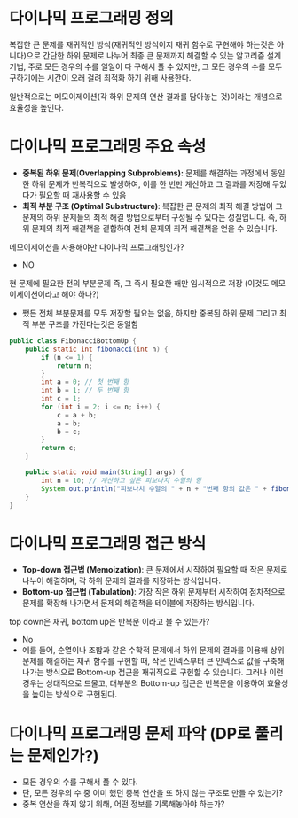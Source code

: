 # 다이나믹 프로그래밍 정의

복잡한 큰 문제를 재귀적인 방식(재귀적인 방식이지 재귀 함수로 구현해야 하는것은 아니다)으로 간단한 하위 문제로 나누어 최종 큰 문제까지 해결할 수 있는 알고리즘 설계 기법, 주로 모든 경우의 수를 일일이 다 구해서 풀 수 있지만, 그 모든 경우의 수를 모두 구하기에는 시간이 오래 걸려 최적화 하기 위해 사용한다.

일반적으로는 메모이제이션(각 하위 문제의 연산 결과를 담아놓는 것)이라는 개념으로 효율성을 높인다.

# 다이나믹 프로그래밍 주요 속성

- **중복된 하위 문제**(**Overlapping Subproblems):** 문제를 해결하는 과정에서 동일한 하위 문제가 반복적으로 발생하여, 이를 한 번만 계산하고 그 결과를 저장해 두었다가 필요할 때 재사용할 수 있음
- **최적 부분 구조 (Optimal Substructure)**: 복잡한 큰 문제의 최적 해결 방법이 그 문제의 하위 문제들의 최적 해결 방법으로부터 구성될 수 있다는 성질입니다. 즉, 하위 문제의 최적 해결책을 결합하여 전체 문제의 최적 해결책을 얻을 수 있습니다.

메모이제이션을 사용해야만 다이나믹 프로그래밍인가?
- NO

현 문제에 필요한 전의 부분문제 즉, 그 즉시 필요한 해만 임시적으로 저장 (이것도 메모이제이션이라고 해야 하나?)
- 쨌든 전체 부분문제를 모두 저장할 필요는 없음, 하지만 중복된 하위 문제 그리고 최적 부분 구조를 가진다는것은 동일함
```java
public class FibonacciBottomUp {
    public static int fibonacci(int n) {
        if (n <= 1) {
            return n;
        }
        int a = 0; // 첫 번째 항
        int b = 1; // 두 번째 항
        int c = 1;
        for (int i = 2; i <= n; i++) {
            c = a + b;
            a = b;
            b = c;
        }
        return c;
    }

    public static void main(String[] args) {
        int n = 10; // 계산하고 싶은 피보나치 수열의 항
        System.out.println("피보나치 수열의 " + n + "번째 항의 값은 " + fibonacci(n) + "입니다.");
    }
}
```

# 다이나믹 프로그래밍 접근 방식

- **Top-down 접근법 (Memoization)**: 큰 문제에서 시작하여 필요할 때 작은 문제로 나누어 해결하며, 각 하위 문제의 결과를 저장하는 방식입니다.
- **Bottom-up 접근법 (Tabulation)**: 가장 작은 하위 문제부터 시작하여 점차적으로 문제를 확장해 나가면서 문제의 해결책을 테이블에 저장하는 방식입니다.

top down은 재귀, bottom up은 반복문 이라고 볼 수 있는가?
- No
- 예를 들어, 순열이나 조합과 같은 수학적 문제에서 하위 문제의 결과를 이용해 상위 문제를 해결하는 재귀 함수를 구현할 때, 작은 인덱스부터 큰 인덱스로 값을 구축해 나가는 방식으로 Bottom-up 접근을 재귀적으로 구현할 수 있습니다. 그러나 이런 경우는 상대적으로 드물고, 대부분의 Bottom-up 접근은 반복문을 이용하여 효율성을 높이는 방식으로 구현된다. 

# 다이나믹 프로그래밍 문제 파악 (DP로 풀리는 문제인가?)

- 모든 경우의 수를 구해서 풀 수 있다.
- 단, 모든 경우의 수 중 이미 했던 중복 연산을 또 하지 않는 구조로 만들 수 있는가?
- 중복 연산을 하지 않기 위해, 어떤 정보를 기록해놓아야 하는가?
